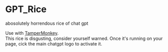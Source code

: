 # GPT_Rice
abosolutely horrendous rice of chat gpt

Use with [TamperMonkey](https://www.tampermonkey.net/).  
This rice is disgusting, consider yourself warned.
Once it's running on your page, cick the main chatgpt logo to activate it.
